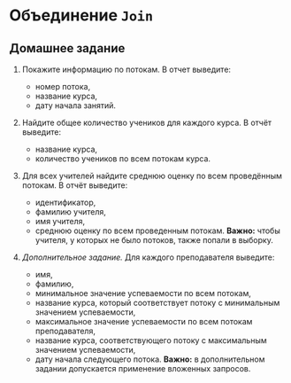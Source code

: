 # Объединение `Join`

## Домашнее задание

1. Покажите информацию по потокам. В отчет выведите:
    - номер потока,
    - название курса,
    - дату начала занятий.

2. Найдите общее количество учеников для каждого курса. В отчёт выведите:
    - название курса,
    - количество учеников по всем потокам курса.

3. Для всех учителей найдите среднюю оценку по всем проведённым потокам. В отчёт выведите:
    - идентификатор,
    - фамилию учителя,
    - имя учителя,
    - среднюю оценку по всем проведенным потокам.
**Важно:** чтобы учителя, у которых не было потоков, также попали в выборку.

4. *Дополнительное задание.* Для каждого преподавателя выведите:
    - имя,
    - фамилию,
    - минимальное значение успеваемости по всем потокам,
    - название курса, который соответствует потоку с минимальным значением успеваемости,
    - максимальное значение успеваемости по всем потокам преподавателя,
    - название курса, соответствующего потоку с максимальным значением успеваемости,
    - дату начала следующего потока.
**Важно:** в дополнительном задании допускается применение вложенных запросов.

